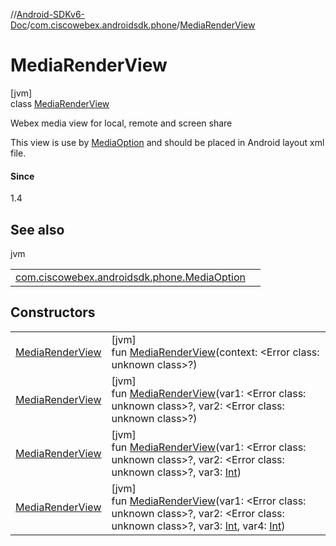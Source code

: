 //[Android-SDKv6-Doc](../../../index.md)/[com.ciscowebex.androidsdk.phone](../index.md)/[MediaRenderView](index.md)

# MediaRenderView

[jvm]\
class [MediaRenderView](index.md)

Webex media view for local, remote and screen share

This view is use by [MediaOption](../-media-option/index.md) and should be placed in Android layout xml file.

#### Since

1.4

## See also

jvm

| | |
|---|---|
| [com.ciscowebex.androidsdk.phone.MediaOption](../-media-option/index.md) |  |

## Constructors

| | |
|---|---|
| [MediaRenderView](-media-render-view.md) | [jvm]<br>fun [MediaRenderView](-media-render-view.md)(context: &lt;Error class: unknown class&gt;?) |
| [MediaRenderView](-media-render-view.md) | [jvm]<br>fun [MediaRenderView](-media-render-view.md)(var1: &lt;Error class: unknown class&gt;?, var2: &lt;Error class: unknown class&gt;?) |
| [MediaRenderView](-media-render-view.md) | [jvm]<br>fun [MediaRenderView](-media-render-view.md)(var1: &lt;Error class: unknown class&gt;?, var2: &lt;Error class: unknown class&gt;?, var3: [Int](https://kotlinlang.org/api/latest/jvm/stdlib/kotlin/-int/index.html)) |
| [MediaRenderView](-media-render-view.md) | [jvm]<br>fun [MediaRenderView](-media-render-view.md)(var1: &lt;Error class: unknown class&gt;?, var2: &lt;Error class: unknown class&gt;?, var3: [Int](https://kotlinlang.org/api/latest/jvm/stdlib/kotlin/-int/index.html), var4: [Int](https://kotlinlang.org/api/latest/jvm/stdlib/kotlin/-int/index.html)) |
